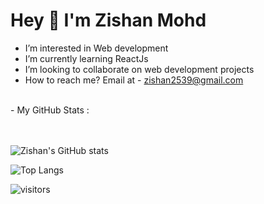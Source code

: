 # Hey 👋 I'm Zishan Mohd

- I’m interested in Web development 
- I’m currently learning ReactJs
- I’m looking to collaborate on web development projects
- How to reach me? Email at - zishan2539@gmail.com
<br/>
- My GitHub Stats :
<br/><br/><br/>

![Zishan's GitHub stats](https://github-readme-stats.vercel.app/api?username=Zishan-7&show_icons=true&theme=radical)

![Top Langs](https://github-readme-stats.vercel.app/api/top-langs/?username=Zishan-7)






![visitors](https://visitor-badge.laobi.icu/badge?page_id=Zishan-7.Zishan-7)
